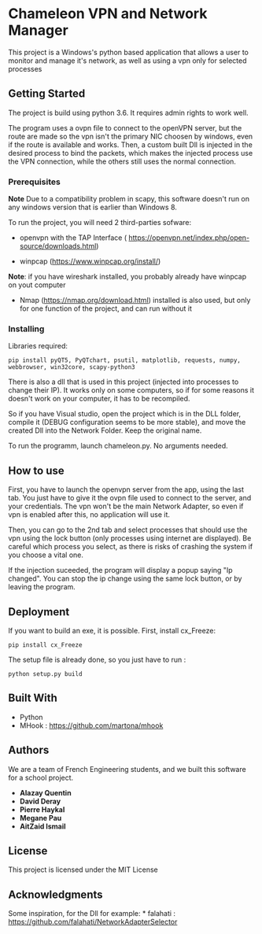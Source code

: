 # Chameleon VPN and Network Manager

This project is a Windows's python based application that allows a user to monitor and manage it's network, as well as using a vpn only for selected processes

## Getting Started

The project is build using python 3.6. It requires admin rights to work well.


The program uses a ovpn file to connect to the openVPN server, but the route are made so the vpn isn't the primary NIC choosen by windows, even if the route is available and works.
Then, a custom built Dll is injected in the desired process to bind the packets, which makes the injected process use the VPN connection, while the others still uses the normal connection.


### Prerequisites

**Note** Due to a compatibility problem in scapy, this software doesn't run on any windows version that is earlier than Windows 8.

To run the project, you will need 2 third-parties sofware:

- openvpn with the TAP Interface ( https://openvpn.net/index.php/open-source/downloads.html)

- winpcap (https://www.winpcap.org/install/)

**Note**: if you have wireshark installed, you probably already have winpcap on yout computer

- Nmap (https://nmap.org/download.html) installed is also used, but only for one function of the project, and can run without it


### Installing

Libraries required:

```
pip install pyQT5, PyQTchart, psutil, matplotlib, requests, numpy, webbrowser, win32core, scapy-python3
```

There is also a dll that is used in this project (injected into processes to change their IP). It works only on some computers, so if for some reasons it doesn't work on your computer, it has to be recompiled.

So if you have Visual studio, open the project which is in the DLL folder, compile it (DEBUG configuration seems to be more stable), and move the created Dll into the Network Folder. Keep the original name.

To run the programm, launch chameleon.py. No arguments needed.

## How to use

First, you have to launch the openvpn server from the app, using the last tab.
You just have to give it the ovpn file used to connect to the server, and your credentials. The vpn won't be the main Network Adapter, so even if vpn is enabled after this, no application will use it.

Then, you can go to the 2nd tab and select processes that should use the vpn using the lock button (only processes using internet are displayed).
Be careful which process you select, as there is risks of crashing the system if you choose a vital one.

If the injection suceeded, the program will display a popup saying "Ip changed". 
You can stop the ip change using the same lock button, or by leaving the program.

## Deployment

If you want to build an exe, it is possible. First, install cx_Freeze:

```
pip install cx_Freeze
```

The setup file is already done, so you just have to run :

```
python setup.py build
```

## Built With

* Python
* MHook : https://github.com/martona/mhook

## Authors

We are a team of French Engineering students, and we built this software for a school project.

* **Alazay Quentin**
* **David Deray**
* **Pierre Haykal**
* **Megane Pau**
* **AitZaid Ismail**

## License

This project is licensed under the MIT License

## Acknowledgments

Some inspiration, for the Dll for example:
	* falahati : https://github.com/falahati/NetworkAdapterSelector
